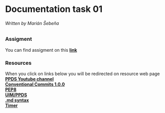# Documentation task 01
###### Written by Marián Šebeňa
### Assigment 
You can find assigment on this  **[link](https://uim.fei.stuba.sk/i-ppds/1-cvicenie-oboznamenie-sa-s-prostredim-%f0%9f%90%8d/)** 
### Resources
When you click on links below you will be redirected on resource web page </br>
**[PPDS Youtube channel](https://www.youtube.com/channel/UCnTxtvNFlicb2Mn0a6w8N-A)** <br/>
**[Conventional Commits 1.0.0](https://www.conventionalcommits.org/en/v1.0.0/)** <br/>
**[PEP8](https://realpython.com/python-pep8/#naming-conventions)** <br/>
**[UIM/PPDS](https://uim.fei.stuba.sk/i-ppds/1-cvicenie-oboznamenie-sa-s-prostredim-%f0%9f%90%8d/)** <br/>
**[.md syntax](https://docs.github.com/en/get-started/writing-on-github/getting-started-with-writing-and-formatting-on-github/basic-writing-and-formatting-syntax)** <br/>
**[Timer](https://stackoverflow.com/questions/1557571/how-do-i-get-time-of-a-python-programs-execution)** <br/>